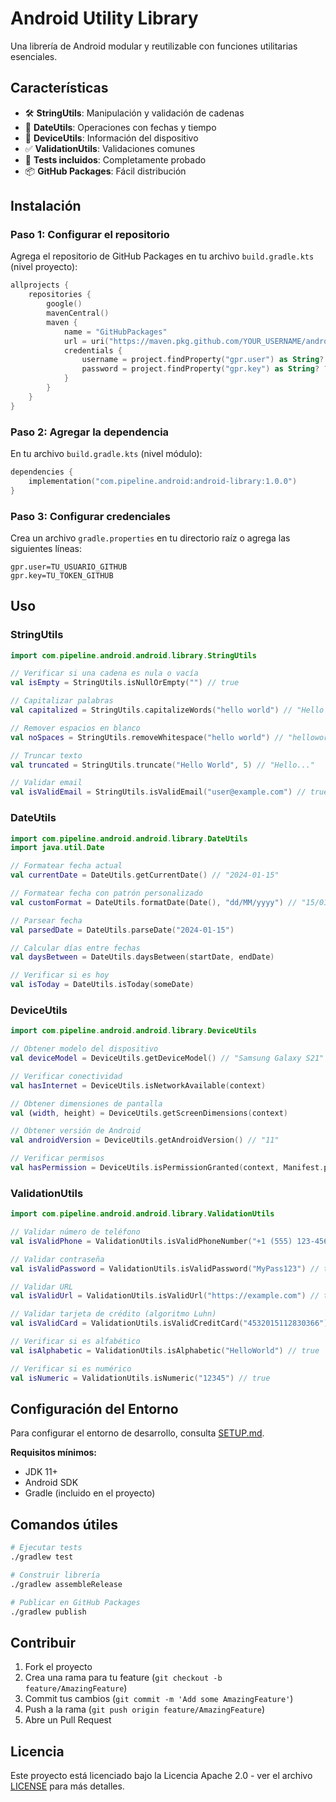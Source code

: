 # Android Utility Library

Una librería de Android modular y reutilizable con funciones utilitarias esenciales.

## Características

- 🛠️ **StringUtils**: Manipulación y validación de cadenas
- 📅 **DateUtils**: Operaciones con fechas y tiempo  
- 📱 **DeviceUtils**: Información del dispositivo
- ✅ **ValidationUtils**: Validaciones comunes
- 🧪 **Tests incluidos**: Completamente probado
- 📦 **GitHub Packages**: Fácil distribución

## Instalación

### Paso 1: Configurar el repositorio

Agrega el repositorio de GitHub Packages en tu archivo `build.gradle.kts` (nivel proyecto):

```kotlin
allprojects {
    repositories {
        google()
        mavenCentral()
        maven {
            name = "GitHubPackages"
            url = uri("https://maven.pkg.github.com/YOUR_USERNAME/android-library")
            credentials {
                username = project.findProperty("gpr.user") as String? ?: System.getenv("USERNAME")
                password = project.findProperty("gpr.key") as String? ?: System.getenv("TOKEN")
            }
        }
    }
}
```

### Paso 2: Agregar la dependencia

En tu archivo `build.gradle.kts` (nivel módulo):

```kotlin
dependencies {
    implementation("com.pipeline.android:android-library:1.0.0")
}
```

### Paso 3: Configurar credenciales

Crea un archivo `gradle.properties` en tu directorio raíz o agrega las siguientes líneas:

```properties
gpr.user=TU_USUARIO_GITHUB
gpr.key=TU_TOKEN_GITHUB
```

## Uso

### StringUtils

```kotlin
import com.pipeline.android.android.library.StringUtils

// Verificar si una cadena es nula o vacía
val isEmpty = StringUtils.isNullOrEmpty("") // true

// Capitalizar palabras
val capitalized = StringUtils.capitalizeWords("hello world") // "Hello World"

// Remover espacios en blanco
val noSpaces = StringUtils.removeWhitespace("hello world") // "helloworld"

// Truncar texto
val truncated = StringUtils.truncate("Hello World", 5) // "Hello..."

// Validar email
val isValidEmail = StringUtils.isValidEmail("user@example.com") // true
```

### DateUtils

```kotlin
import com.pipeline.android.android.library.DateUtils
import java.util.Date

// Formatear fecha actual
val currentDate = DateUtils.getCurrentDate() // "2024-01-15"

// Formatear fecha con patrón personalizado
val customFormat = DateUtils.formatDate(Date(), "dd/MM/yyyy") // "15/01/2024"

// Parsear fecha
val parsedDate = DateUtils.parseDate("2024-01-15")

// Calcular días entre fechas
val daysBetween = DateUtils.daysBetween(startDate, endDate)

// Verificar si es hoy
val isToday = DateUtils.isToday(someDate)
```

### DeviceUtils

```kotlin
import com.pipeline.android.android.library.DeviceUtils

// Obtener modelo del dispositivo
val deviceModel = DeviceUtils.getDeviceModel() // "Samsung Galaxy S21"

// Verificar conectividad
val hasInternet = DeviceUtils.isNetworkAvailable(context)

// Obtener dimensiones de pantalla
val (width, height) = DeviceUtils.getScreenDimensions(context)

// Obtener versión de Android
val androidVersion = DeviceUtils.getAndroidVersion() // "11"

// Verificar permisos
val hasPermission = DeviceUtils.isPermissionGranted(context, Manifest.permission.CAMERA)
```

### ValidationUtils

```kotlin
import com.pipeline.android.android.library.ValidationUtils

// Validar número de teléfono
val isValidPhone = ValidationUtils.isValidPhoneNumber("+1 (555) 123-4567") // true

// Validar contraseña
val isValidPassword = ValidationUtils.isValidPassword("MyPass123") // true

// Validar URL
val isValidUrl = ValidationUtils.isValidUrl("https://example.com") // true

// Validar tarjeta de crédito (algoritmo Luhn)
val isValidCard = ValidationUtils.isValidCreditCard("4532015112830366") // true

// Verificar si es alfabético
val isAlphabetic = ValidationUtils.isAlphabetic("HelloWorld") // true

// Verificar si es numérico
val isNumeric = ValidationUtils.isNumeric("12345") // true
```

## Configuración del Entorno

Para configurar el entorno de desarrollo, consulta [SETUP.md](SETUP.md).

**Requisitos mínimos:**
- JDK 11+
- Android SDK
- Gradle (incluido en el proyecto)

## Comandos útiles

```bash
# Ejecutar tests
./gradlew test

# Construir librería
./gradlew assembleRelease

# Publicar en GitHub Packages
./gradlew publish
```

## Contribuir

1. Fork el proyecto
2. Crea una rama para tu feature (`git checkout -b feature/AmazingFeature`)
3. Commit tus cambios (`git commit -m 'Add some AmazingFeature'`)
4. Push a la rama (`git push origin feature/AmazingFeature`)
5. Abre un Pull Request

## Licencia

Este proyecto está licenciado bajo la Licencia Apache 2.0 - ver el archivo [LICENSE](LICENSE) para más detalles.

